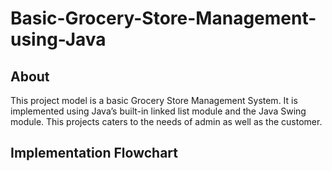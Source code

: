 # Basic-Grocery-Store-Management-using-Java
## About 
This project model is a basic Grocery Store Management System. It is implemented using Java’s built-in linked list module and the Java Swing module. This projects caters to the needs of admin as well as the customer. 

## Implementation Flowchart

